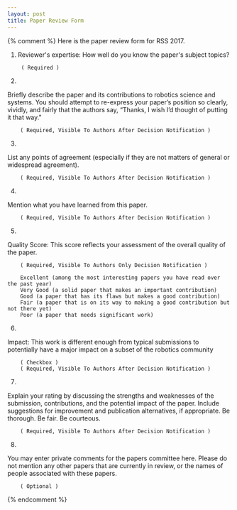```yaml
---
layout: post
title: Paper Review Form
---
```


{% comment %}
Here is the paper review form for RSS 2017.

1. Reviewer's expertise: How well do you know the paper's subject topics?

        ( Required )

2.
Briefly describe the paper and its contributions to robotics science and systems. You should attempt to re-express your paper’s position so clearly, vividly, and fairly that the authors say, “Thanks, I wish I’d thought of putting it that way."

        ( Required, Visible To Authors After Decision Notification )

3.
List any points of agreement (especially if they are not matters of general or widespread agreement).

        ( Required, Visible To Authors After Decision Notification )

4.
Mention what you have learned from this paper.

        ( Required, Visible To Authors After Decision Notification )

5.
Quality Score: This score reflects your assessment of the overall quality of the paper.

        ( Required, Visible To Authors Only Decision Notification )

        Excellent (among the most interesting papers you have read over the past year)
        Very Good (a solid paper that makes an important contribution)
        Good (a paper that has its flaws but makes a good contribution)
        Fair (a paper that is on its way to making a good contribution but not there yet)
        Poor (a paper that needs significant work)
6.
Impact: This work is different enough from typical submissions to potentially have a major impact on a subset of the robotics community

        ( Checkbox )
        ( Required, Visible To Authors After Decision Notification )

7.
Explain your rating by discussing the strengths and weaknesses of the submission, contributions, and the potential impact of the paper. Include suggestions for improvement and publication alternatives, if appropriate. Be thorough. Be fair. Be courteous.

        ( Required, Visible To Authors After Decision Notification )

8.
You may enter private comments for the papers committee here. Please do not mention any other papers that are currently in review, or the names of people associated with these papers.

        ( Optional )

{% endcomment %}